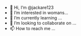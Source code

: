 - 👋 Hi, I’m @jackare123
- 👀 I’m interested in womans...
- 🌱 I’m currently learning ...
- 💞️ I’m looking to collaborate on ...
- 📫 How to reach me ...

<!---
jackare123/jackare123 is a ✨ special ✨ repository because its `README.md` (this file) appears on your GitHub profile.
You can click the Preview link to take a look at your changes.
--->
